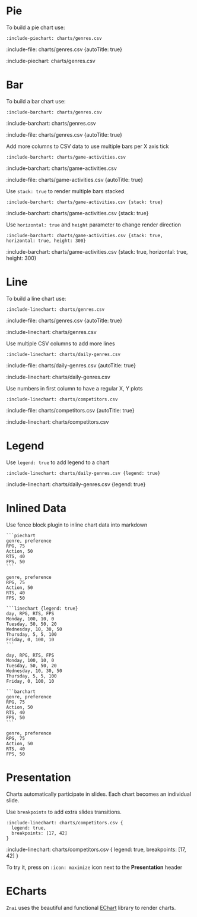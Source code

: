 # Pie

To build a pie chart use:

    :include-piechart: charts/genres.csv

:include-file: charts/genres.csv {autoTitle: true}

:include-piechart: charts/genres.csv

# Bar

To build a bar chart use:

    :include-barchart: charts/genres.csv

:include-barchart: charts/genres.csv

:include-file: charts/genres.csv {autoTitle: true}

Add more columns to CSV data to use multiple bars per X axis tick

    :include-barchart: charts/game-activities.csv

:include-barchart: charts/game-activities.csv

:include-file: charts/game-activities.csv {autoTitle: true} 

Use `stack: true` to render multiple bars stacked

    :include-barchart: charts/game-activities.csv {stack: true}

:include-barchart: charts/game-activities.csv {stack: true}

Use `horizontal: true` and `height` parameter to change render direction

    :include-barchart: charts/game-activities.csv {stack: true, horizontal: true, height: 300}

:include-barchart: charts/game-activities.csv {stack: true, horizontal: true, height: 300}

# Line

To build a line chart use:

    :include-linechart: charts/genres.csv

:include-file: charts/genres.csv {autoTitle: true}

:include-linechart: charts/genres.csv

Use multiple CSV columns to add more lines

    :include-linechart: charts/daily-genres.csv

:include-file: charts/daily-genres.csv {autoTitle: true}

:include-linechart: charts/daily-genres.csv

Use numbers in first column to have a regular X, Y plots

    :include-linechart: charts/competitors.csv

:include-file: charts/competitors.csv {autoTitle: true}

:include-linechart: charts/competitors.csv

# Legend 

Use `legend: true` to add legend to a chart

    :include-linechart: charts/daily-genres.csv {legend: true}

:include-linechart: charts/daily-genres.csv {legend: true}


# Inlined Data 

Use fence block plugin to inline chart data into markdown  

    ```piechart
    genre, preference
    RPG, 75
    Action, 50
    RTS, 40
    FPS, 50
    ```
  
```piechart
genre, preference
RPG, 75
Action, 50
RTS, 40
FPS, 50
```

    ```linechart {legend: true}
    day, RPG, RTS, FPS
    Monday, 100, 10, 0
    Tuesday, 50, 50, 20
    Wednesday, 10, 30, 50
    Thursday, 5, 5, 100
    Friday, 0, 100, 10
    ```

```linechart {legend: true}
day, RPG, RTS, FPS
Monday, 100, 10, 0
Tuesday, 50, 50, 20
Wednesday, 10, 30, 50
Thursday, 5, 5, 100
Friday, 0, 100, 10
```

    ```barchart
    genre, preference
    RPG, 75
    Action, 50
    RTS, 40
    FPS, 50
    ```

```barchart
genre, preference
RPG, 75
Action, 50
RTS, 40
FPS, 50
```

# Presentation

Charts automatically participate in slides.
Each chart becomes an individual slide.

Use `breakpoints` to add extra slides transitions.

    :include-linechart: charts/competitors.csv {
      legend: true,
      breakpoints: [17, 42]
    }

:include-linechart: charts/competitors.csv {
  legend: true,
  breakpoints: [17, 42]
}

To try it, press on `:icon: maximize` icon next to the **Presentation** header

# ECharts

`Znai` uses the beautiful and functional [EChart](https://echarts.apache.org/) library to render charts.
